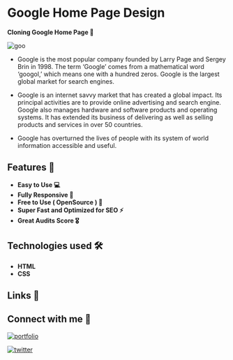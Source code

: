 
# Google Home Page Design

**Cloning Google Home Page 🚀**


![goo](https://user-images.githubusercontent.com/104723233/222188456-9ce4d7d9-d2ea-477d-8bf1-5f3afee909d7.jpg)


- Google is the most popular company founded by Larry Page and Sergey Brin in 1998. The term ‘Google’ comes from a mathematical word ‘googol,’ which means one with a hundred zeros. Google is the largest global market for search engines.

- Google is an internet savvy market that has created a global impact. Its principal activities are to provide online advertising and search engine. Google also manages hardware and software products and operating systems. It has extended its business of delivering as well as selling products and services in over 50 countries.

- Google has overturned the lives of people with its system of world information accessible and useful.


## Features 🎉

- **Easy to Use 💻**
- **Fully Responsive 🚀**
- **Free to Use ( OpenSource ) 🥳**
- **Super Fast and Optimized for SEO ⚡**
- **Great Audits Score 🎖️**

## Technologies used 🛠️

- **HTML**
- **CSS**


## Links 🔗

## Connect with me 🔗

[![portfolio](https://img.shields.io/badge/my_portfolio-000?style=for-the-badge&logo=ko-fi&logoColor=white)](https://ialamin.netlify.app)

[![twitter](https://img.shields.io/badge/twitter-1DA1F2?style=for-the-badge&logo=twitter&logoColor=white)](https://twitter.com/alaminniyaz)

